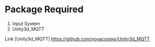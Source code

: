 # Package Required

1. Input System
2. Unity3d_MQTT

Link
[Unity3d_MQTT] https://github.com/vovacooper/Unity3d_MQTT
